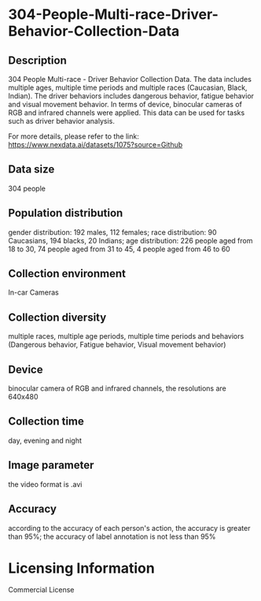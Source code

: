 # 304-People-Multi-race-Driver-Behavior-Collection-Data


## Description
304 People Multi-race - Driver Behavior Collection Data. The data includes multiple ages, multiple time periods and multiple races (Caucasian, Black, Indian). The driver behaviors includes dangerous behavior, fatigue behavior and visual movement behavior. In terms of device, binocular cameras of RGB and infrared channels were applied. This data can be used for tasks such as driver behavior analysis.

For more details, please refer to the link: https://www.nexdata.ai/datasets/1075?source=Github


## Data size
304 people

## Population distribution
gender distribution: 192 males, 112 females; race distribution: 90 Caucasians, 194 blacks, 20 Indians; age distribution: 226 people aged from 18 to 30, 74 people aged from 31 to 45, 4 people aged from 46 to 60

## Collection environment
In-car Cameras

## Collection diversity
multiple races, multiple age periods, multiple time periods and behaviors (Dangerous behavior, Fatigue behavior, Visual movement behavior)

## Device
binocular camera of RGB and infrared channels, the resolutions are 640x480

## Collection time
day, evening and night

## Image parameter
the video format is .avi

## Accuracy
according to the accuracy of each person's action, the accuracy is greater than 95%; the accuracy of label annotation is not less than 95%

# Licensing Information
Commercial License
